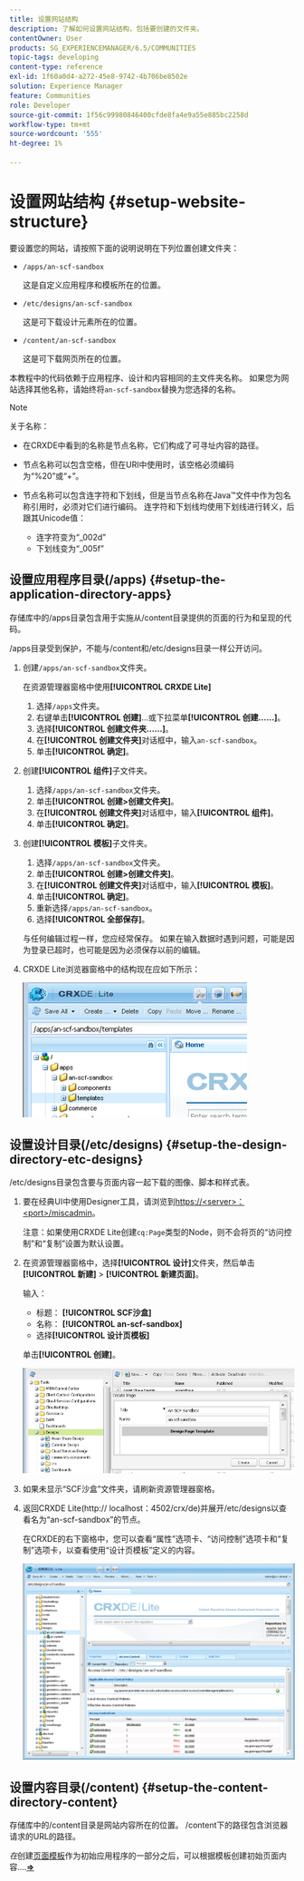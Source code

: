 ```yaml
---
title: 设置网站结构
description: 了解如何设置网站结构，包括要创建的文件夹。
contentOwner: User
products: SG_EXPERIENCEMANAGER/6.5/COMMUNITIES
topic-tags: developing
content-type: reference
exl-id: 1f60a0d4-a272-45e8-9742-4b706be8502e
solution: Experience Manager
feature: Communities
role: Developer
source-git-commit: 1f56c99980846400cfde8fa4e9a55e885bc2258d
workflow-type: tm+mt
source-wordcount: '555'
ht-degree: 1%

---
```


# 设置网站结构 {#setup-website-structure}

要设置您的网站，请按照下面的说明说明在下列位置创建文件夹：

* `/apps/an-scf-sandbox`

  这是自定义应用程序和模板所在的位置。

* `/etc/designs/an-scf-sandbox`

  这是可下载设计元素所在的位置。

* `/content/an-scf-sandbox`

  这是可下载网页所在的位置。

本教程中的代码依赖于应用程序、设计和内容相同的主文件夹名称。 如果您为网站选择其他名称，请始终将`an-scf-sandbox`替换为您选择的名称。

>[!NOTE]
>
>关于名称：
>
>* 在CRXDE中看到的名称是节点名称，它们构成了可寻址内容的路径。
>* 节点名称可以包含空格，但在URI中使用时，该空格必须编码为“%20”或“+”。
>* 节点名称可以包含连字符和下划线，但是当节点名称在Java™文件中作为包名称引用时，必须对它们进行编码。 连字符和下划线均使用下划线进行转义，后跟其Unicode值：
>
>   * 连字符变为“_002d”
>   * 下划线变为“_005f”

## 设置应用程序目录(/apps) {#setup-the-application-directory-apps}

存储库中的/apps目录包含用于实施从/content目录提供的页面的行为和呈现的代码。

/apps目录受到保护，不能与/content和/etc/designs目录一样公开访问。

1. 创建`/apps/an-scf-sandbox`文件夹。

   在资源管理器窗格中使用&#x200B;**[!UICONTROL CRXDE Lite]**

   1. 选择`/apps`文件夹。
   1. 右键单击&#x200B;**[!UICONTROL 创建]**...或下拉菜单&#x200B;**[!UICONTROL 创建……]**。
   1. 选择&#x200B;**[!UICONTROL 创建文件夹……]**。
   1. 在&#x200B;**[!UICONTROL 创建文件夹]**&#x200B;对话框中，输入`an-scf-sandbox`。
   1. 单击&#x200B;**[!UICONTROL 确定]**。

1. 创建&#x200B;**[!UICONTROL 组件]**&#x200B;子文件夹。

   1. 选择`/apps/an-scf-sandbox`文件夹。
   1. 单击&#x200B;**[!UICONTROL 创建>创建文件夹]**。
   1. 在&#x200B;**[!UICONTROL 创建文件夹]**&#x200B;对话框中，输入&#x200B;**[!UICONTROL 组件]**。
   1. 单击&#x200B;**[!UICONTROL 确定]**。

1. 创建&#x200B;**[!UICONTROL 模板]**&#x200B;子文件夹。

   1. 选择`/apps/an-scf-sandbox`文件夹。
   1. 单击&#x200B;**[!UICONTROL 创建>创建文件夹]**。
   1. 在&#x200B;**[!UICONTROL 创建文件夹]**&#x200B;对话框中，输入&#x200B;**[!UICONTROL 模板]**。
   1. 单击&#x200B;**[!UICONTROL 确定]**。
   1. 重新选择`/apps/an-scf-sandbox`。
   1. 选择&#x200B;**[!UICONTROL 全部保存]**。

   与任何编辑过程一样，您应经常保存。 如果在输入数据时遇到问题，可能是因为登录已超时，也可能是因为必须保存以前的编辑。

1. CRXDE Lite浏览器窗格中的结构现在应如下所示：

   ![crxde-template](assets/crxde-template.png)

## 设置设计目录(/etc/designs) {#setup-the-design-directory-etc-designs}

/etc/designs目录包含要与页面内容一起下载的图像、脚本和样式表。

1. 要在经典UI中使用Designer工具，请浏览到[https://&lt;server>：&lt;port>/miscadmin](http://localhost:4502/miscadmin)。

   注意：如果使用CRXDE Lite创建`cq:Page`类型的Node，则不会将页的“访问控制”和“复制”设置为默认设置。

1. 在资源管理器窗格中，选择&#x200B;**[!UICONTROL 设计]**&#x200B;文件夹，然后单击&#x200B;**[!UICONTROL 新建]** > **[!UICONTROL 新建页面]**。

   输入：

   * 标题： **[!UICONTROL SCF沙盒]**
   * 名称： **[!UICONTROL an-scf-sandbox]**
   * 选择&#x200B;**[!UICONTROL 设计页模板]**

   单击&#x200B;**[!UICONTROL 创建]**。

   ![设计模板](assets/design-template.png)

1. 如果未显示“SCF沙盒”文件夹，请刷新资源管理器窗格。

1. 返回CRXDE Lite(http:// localhost：4502/crx/de)并展开/etc/designs以查看名为“an-scf-sandbox”的节点。

   在CRXDE的右下窗格中，您可以查看“属性”选项卡、“访问控制”选项卡和“复制”选项卡，以查看使用“设计页模板”定义的内容。

   ![crxde-configure-template](assets/crxde-configure-template.png)

## 设置内容目录(/content) {#setup-the-content-directory-content}

存储库中的/content目录是网站内容所在的位置。 /content下的路径包含浏览器请求的URL的路径。

*在*&#x200B;创建[页面模板](initial-app.md#createthepagetemplate)作为初始应用程序的一部分之后，可以根据模板创建初始页面内容....[**⇒**](initial-app.md)
